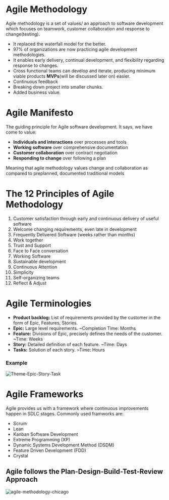 # Agile Methodology

Agile methodology is a set of values/ an approach to software development which focuses on teamwork, customer collaboration and response to change(testing).

- It replaced the waterfall model for the better.
- 97% of organizations are now practicing agile development methodologies.
- It enables early delivery, continual development, and flexibility regarding response to changes.
- Cross functional teams can develop and iterate, producing minimum viable products **MVPs**(will be discussed later on) easier.
- Continuous feedback
- Breaking down project into smaller chunks.
- Added business value.

# Agile Manifesto
The guiding principle for Agile software development. It says, we have come to value: 
- **Individuals and interactions** over processes and tools
- **Working software** over comprehensive documentation
- **Customer collaboration** over contract negotiation
- **Responding to change** over following a plan

Meaning that agile methodology values change and collaboration as compared to preplanned, documented traditional models

# The 12 Principles of Agile Methodology
1. Customer satisfaction through early and continuous delivery of useful software
2. Welcome changing requirements, even late in development
3. Frequently Delivered Software (weeks rather than months)
4. Work together
5. Trust and Support
6. Face to Face conversation
7. Working Software
8. Sustainable development
9. Continuous Attention
10. Simplicity 
11. Self-organizing teams
12. Reflect & Adjust

# Agile Terminologies

- **Product backlog:** List of requirements provided by the customer in the form of Epic, Features, Stories.
- **Epic:** Large level requirements. ~Completion Time: Months
- **Feature:** Divisions of Epic, precisely defines the needs of the customer. ~Time: Weeks
- **Story:** Detailed definition of each feature. ~Time: Days
- **Tasks:** Solution of each story. ~Time: Hours

### Example

![Theme-Epic-Story-Task](https://user-images.githubusercontent.com/128154979/226675807-abd4e553-e3bb-40c8-9aa0-646742eeab0d.jpg)

# Agile Frameworks
Agile provides us with a framework where continuous improvements happen in SDLC stages. Commonly used framworks are:

- Scrum
- Lean
- Kanban Software Development
- Extreme Programming (XP)
- Dynamic Systems Development Method (DSDM)
- Feature Driven Development (FDD)
- Crystal

## Agile follows the Plan-Design-Build-Test-Review Approach

![agile-methodology-chicago](https://user-images.githubusercontent.com/128154979/226672277-e916641d-0b93-43cd-a9ea-78a5d55f9aaf.png)
